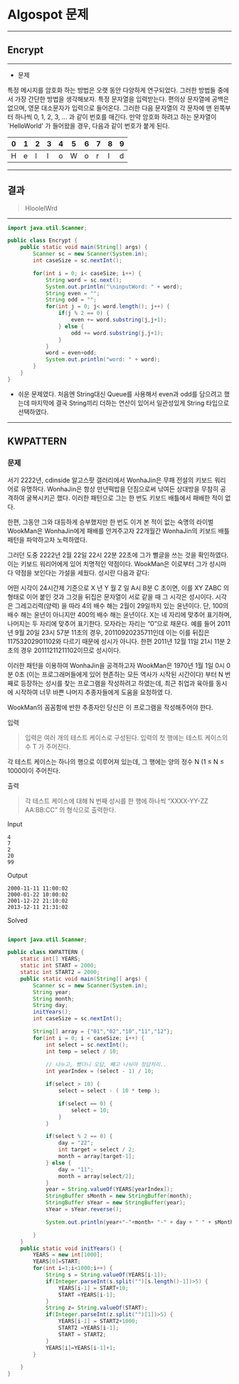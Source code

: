 # Algospot 문제
---

## Encrypt
---
- 문제

특정 메시지를 암호화 하는 방법은 오랫 동안 다양하게 연구되었다.
그러한 방법들 중에서 가장 간단한 방법을 생각해보자.
특정 문자열을 입력받는다. 편의상 문자열에 공백은 없으며, 영문 대소문자가 입력으로 들어온다. 그러한 다음 문자열의 각 문자에 맨 왼쪽부터 하나씩 0, 1, 2, 3, ... 과 같이 번호를 매긴다.
만약 암호화 하려고 하는 문자열이 `HelloWorld' 가 들어왔을 경우, 다음과 같이 번호가 붙게 된다.

0 | 1 | 2 | 3 | 4 | 5 | 6 | 7 | 8 | 9 | 
---- | ---- | ---- | ---- | ---- | ---- | ---- | ---- | ---- | ----
H | e | l | l | o | W | o | r | l | d

---
## 결과
> HloolelWrd

---

```java
import java.util.Scanner;

public class Encrypt {
    public static void main(String[] args) {
        Scanner sc = new Scanner(System.in);
        int caseSize = sc.nextInt();

        for(int i = 0; i< caseSize; i++) {
            String word = sc.next();
            System.out.println("\ninputWord: " + word);
            String even = "";
            String odd = "";
            for(int j = 0; j< word.length(); j++) {
                if(j % 2 == 0) {
                    even += word.substring(j,j+1);
                } else {
                    odd += word.substring(j,j+1);
                }
            }
            word = even+odd;
            System.out.println("word: " + word);
        }
    }
}
```
- 쉬운 문제였다. 처음엔 String대신 Queue를 사용해서 even과 odd를 담으려고 했는데 마지막에 결국 String끼리 더하는 연산이 있어서 일관성있게 String 타입으로 선택하였다.

---

## KWPATTERN

### 문제

서기 2222년, cdinside 알고스팟 갤러리에서 WonhaJin은 무패 전설의 키보드 워리어로 유명하다. WonhaJin은 항상 만년떡밥을 던짐으로써 낚여든 상대방을 무참히 공격하여 굴복시키곤 했다. 이러한 패턴으로 그는 한 번도 키보드 배틀에서 패배한 적이 없다.

한편, 그동안 그와 대등하게 승부했지만 한 번도 이겨 본 적이 없는 숙명의 라이벌 WookMan은 WonhaJin에게 패배를 안겨주고자 22개월간 WonhaJin의 키보드 배틀 패턴을 파악하고자 노력하였다.

그러던 도중 2222년 2월 22일 22시 22분 22초에 그가 뻘글을 쓰는 것을 확인하였다. 이는 키보드 워리어에게 있어 치명적인 약점이다. WookMan은 이로부터 그가 성시마다 약점을 보인다는 가설을 세웠다. 성시란 다음과 같다:

어떤 시각이 24시간제 기준으로 X 년 Y 월 Z 일 A시 B분 C 초이면, 이를 XY ZABC 의 형태로 이어 붙인 것과 그것을 뒤집은 문자열이 서로 같을 때 그 시각은 성시이다.
시각은 그레고리력(양력) 을 따라 4의 배수 해는 2월이 29일까지 있는 윤년이다. 단, 100의 배수 해는 윤년이 아니지만 400의 배수 해는 윤년이다.
X는 네 자리에 맞추어 표기하며, 나머지는 두 자리에 맞추어 표기한다. 모자라는 자리는 “0”으로 채운다.
예를 들어 2011년 9월 20일 23시 57분 11초의 경우, 20110920235711인데 이는 이를 뒤집은 11753202901102와 다르기 때문에 성시가 아니다. 한편 2011년 12월 11일 21시 11분 2초의 경우 20111211211102이므로 성시이다.

이러한 패턴을 이용하여 WonhaJin을 공격하고자 WookMan은 1970년 1월 1일 0시 0분 0초 (이는 프로그래머들에게 있어 현존하는 모든 역사가 시작된 시간이다) 부터 N 번째로 등장하는 성시를 찾는 프로그램을 작성하려고 하였는데, 최근 취업과 육아를 동시에 시작하여 너무 바쁜 나머지 추종자들에게 도움을 요청하였
다.

WookMan의 꼼꼼함에 반한 추종자인 당신은 이 프로그램을 작성해주어야 한다.

입력
> 입력은 여러 개의 테스트 케이스로 구성된다. 입력의 첫 행에는 테스트 케이스의 수 T 가 주어진다.

각 테스트 케이스는 하나의 행으로 이루어져 있는데, 그 행에는 양의 정수 N (1 ≤ N ≤ 10000)이 주어진다.

출력
> 각 테스트 케이스에 대해 N 번째 성시를 한 행에 하나씩 “XXXX-YY-ZZ AA:BB:CC” 의 형식으로 출력한다.

Input
```
4
7
2
20
99
```

Output
```
2000-11-11 11:00:02
2000-01-22 10:00:02
2001-12-22 21:10:02
2013-12-11 21:31:02
```

Solved
```java

import java.util.Scanner;

public class KWPATTERN {
    static int[] YEARS;
    static int START = 2000;
    static int START2 = 2000;
    public static void main(String[] args) {
        Scanner sc = new Scanner(System.in);
        String year;
        String month;
        String day;
        initYears();
        int caseSize = sc.nextInt();

        String[] array = {"01","02","10","11","12"};
        for(int i = 0; i < caseSize; i++) {
            int select = sc.nextInt();
            int temp = select / 10;
            
            // 나누고, 뺐더니 오답, 빼고 나눠야 정답처리..
            int yearIndex = (select - 1) / 10;

            if(select > 10) {
                select = select - ( 10 * temp );

                if(select == 0) {
                    select = 10;
                }
            }

            if(select % 2 == 0) {
                day = "22";
                int target = select / 2;
                month = array[target-1];
            } else {
                day = "11";
                month = array[select/2];
            }
            year = String.valueOf(YEARS[yearIndex]);
            StringBuffer sMonth = new StringBuffer(month);
            StringBuffer sYear = new StringBuffer(year);
            sYear = sYear.reverse();

            System.out.println(year+"-"+month+ "-" + day + " " + sMonth.reverse().toString() + ":"+sYear.substring(0,2)+":"+sYear.substring(2,4));

        }
    }
    public static void initYears() {
        YEARS = new int[1000];
        YEARS[0]=START;
        for(int i=1;i<1000;i++) {
            String s = String.valueOf(YEARS[i-1]);
            if(Integer.parseInt(s.split("")[s.length()-1])>5) {
                YEARS[i-1] = START+10;
                START =YEARS[i-1];
            }
            String z= String.valueOf(START);
            if(Integer.parseInt(z.split("")[1])>5) {
                YEARS[i-1] = START2+1000;
                START2 =YEARS[i-1];
                START = START2;
            }
            YEARS[i]=YEARS[i-1]+1;
        }

    }
}
```